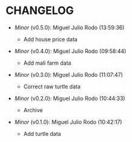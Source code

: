 # CHANGELOG

- *Minor* (v0.5.0): Miguel Julio Rodo (13:59:36)
  - Add house price data

- *Minor* (v0.4.0): Miguel Julio Rodo (09:58:44)
  - Add mali farm data

- *Minor* (v0.3.0): Miguel Julio Rodo (11:07:47)
  - Correct raw turtle data

- *Minor* (v0.2.0): Miguel Julio Rodo (10:44:33)
  - Archive

- *Minor* (v0.1.0): Miguel Julio Rodo (10:42:17)
  - Add turtle data


